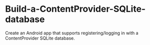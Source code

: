 # Build-a-ContentProvider-SQLite-database
Create an Android app that supports registering/logging in with a ContentProvider SQLite database.
